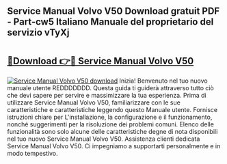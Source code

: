 ## Service Manual Volvo V50 Download gratuit PDF - Part-cw5 Italiano Manuale del proprietario del servizio vTyXj

# <h2><a href="http://dfaxmto.blite.top/?on=Service+Manual+Volvo+V50">🔗Download 👉🔴 Service Manual Volvo V50</a></h2>

[![Service Manual Volvo V50 download](https://i.imgur.com/lujVjoI.png)](http://dfaxmto.blite.top/?on=Service+Manual+Volvo+V50)
Inizia! Benvenuto nel tuo nuovo manuale utente REDDDDDDD. Questa guida ti guiderà attraverso tutto ciò che devi sapere per servire e massimizzare la tua esperienza. Prima di utilizzare Service Manual Volvo V50, familiarizzare con le sue caratteristiche e caratteristiche leggendo questo Manuale utente. Fornisce istruzioni chiare per L'installazione, la configurazione e il funzionamento, nonché suggerimenti per la risoluzione dei problemi comuni. Elenco delle funzionalità sono solo alcune delle caratteristiche degne di nota disponibili nel tuo nuovo Service Manual Volvo V50. Assistenza clienti dedicata Service Manual Volvo V50. Ci impegniamo a supportarti personalmente e in modo tempestivo.
